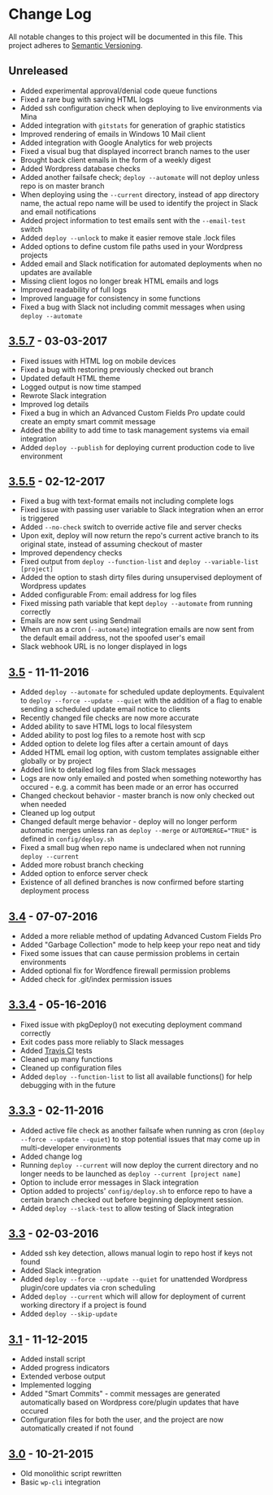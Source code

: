 # Change Log
All notable changes to this project will be documented in this file.
This project adheres to [Semantic Versioning](http://semver.org/).

## Unreleased
- Added experimental approval/denial code queue functions
- Fixed a rare bug with saving HTML logs
- Added ssh configuration check when deploying to live environments via Mina
- Added integration with `gitstats` for generation of graphic statistics
- Improved rendering of emails in Windows 10 Mail client
- Added integration with Google Analytics for web projects
- Fixed a visual bug that displayed incorrect branch names to the user 
- Brought back client emails in the form of a weekly digest
- Added Wordpress database checks
- Added another failsafe check; `deploy --automate` will not deploy unless repo is on master branch
- When deploying using the `--current` directory, instead of app directory name, the actual repo name will be used to identify the project in Slack and email notifications
- Added project information to test emails sent with the `--email-test` switch
- Added `deploy --unlock` to make it easier remove stale .lock files
- Added options to define custom file paths used in your Wordpress projects
- Added email and Slack notification for automated deployments when no updates are available
- Missing client logos no longer break HTML emails and logs
- Improved readability of full logs
- Improved language for consistency in some functions
- Fixed a bug with Slack not including commit messages when using `deploy --automate`

## [3.5.7] - 03-03-2017
- Fixed issues with HTML log on mobile devices
- Fixed a bug with restoring previously checked out branch
- Updated default HTML theme
- Logged output is now time stamped
- Rewrote Slack integration
- Improved log details
- Fixed a bug in which an Advanced Custom Fields Pro update could create an empty smart commit message
- Added the ability to add time to task management systems via email integration
- Added `deploy --publish` for deploying current production code to live environment

## [3.5.5] - 02-12-2017
- Fixed a bug with text-format emails not including complete logs
- Fixed issue with passing user variable to Slack integration when an error is triggered
- Added `--no-check` switch to override active file and server checks
- Upon exit, deploy will now return the repo's current active branch to its original state, instead of assuming checkout of master
- Improved dependency checks
- Fixed output from `deploy --function-list` and `deploy --variable-list [project]`
- Added the option to stash dirty files during unsupervised deployment of Wordpress updates
- Added configurable From: email address for log files
- Fixed missing path variable that kept `deploy --automate` from running correctly
- Emails are now sent using Sendmail
- When run as a cron (`--automate`) integration emails are now sent from the default email address, not the spoofed user's email
- Slack webhook URL is no longer displayed in logs

## [3.5] - 11-11-2016
- Added `deploy --automate` for scheduled update deployments. Equivalent to `deploy --force --update --quiet` with the addition of a flag to enable sending a scheduled update email notice to clients
- Recently changed file checks are now more accurate
- Added ability to save HTML logs to local filesystem
- Added ability to post log files to a remote host with scp
- Added option to delete log files after a certain amount of days
- Added HTML email log option, with custom templates assignable either globally or by project
- Added link to detailed log files from Slack messages 
- Logs are now only emailed and posted when something noteworthy has occured - e.g. a commit has been made or an error has occurred
- Changed checkout behavior - master branch is now only checked out when needed
- Cleaned up log output
- Changed default merge behavior - deploy will no longer perform automatic merges unless ran as `deploy --merge` or `AUTOMERGE="TRUE"` is defined in `config/deploy.sh` 
- Fixed a small bug when repo name is undeclared when not running `deploy --current`
- Added more robust branch checking
- Added option to enforce server check
- Existence of all defined branches is now confirmed before starting deployment process

## [3.4] - 07-07-2016
- Added a more reliable method of updating Advanced Custom Fields Pro
- Added "Garbage Collection" mode to help keep your repo neat and tidy
- Fixed some issues that can cause permission problems in certain environments
- Added optional fix for Wordfence firewall permission problems
- Added check for .git/index permission issues

## [3.3.4] - 05-16-2016
- Fixed issue with pkgDeploy() not executing deployment command correctly
- Exit codes pass more reliably to Slack messages 
- Added [Travis CI](https://travis-ci.org/EMRL/deploy) tests
- Cleaned up many functions
- Cleaned up configuration files
- Added `deploy --function-list` to list all available functions() for help debugging with in the future

## [3.3.3] - 02-11-2016
- Added active file check as another failsafe when running as cron (`deploy --force --update --quiet`) to stop potential issues that may come up in multi-developer environments
- Added change log
- Running `deploy --current` will now deploy the current directory and no longer needs to be launched as `deploy --current [project name]`
- Option to include error messages in Slack integration
- Option added to projects' `config/deploy.sh` to enforce repo to have a certain branch checked out before beginning deployment session. 
- Added `deploy --slack-test` to allow testing of Slack integration

## [3.3] - 02-03-2016
- Added ssh key detection, allows manual login to repo host if keys not found
- Added Slack integration
- Added `deploy --force --update --quiet` for unattended Wordpress plugin/core updates via cron scheduling 
- Added `deploy --current` which will allow for deployment of current working directory if a project is found
- Added `deploy --skip-update`

## [3.1] - 11-12-2015
- Added install script
- Added progress indicators
- Extended verbose output
- Implemented logging
- Added "Smart Commits" - commit messages are generated automatically based on Wordpress core/plugin updates that have occured
- Configuration files for both the user, and the project are now automatically created if not found 

## [3.0] - 10-21-2015
- Old monolithic script rewritten
- Basic `wp-cli` integration  




[Unreleased]: https://github.com/EMRL/deploy/compare/v3.5.7...HEAD
[3.5.7]: https://github.com/EMRL/deploy/compare/v3.5.5...v3.5.7
[3.5.5]: https://github.com/EMRL/deploy/compare/v3.5...v3.5.5
[3.5]: https://github.com/EMRL/deploy/compare/v3.4...v3.5
[3.4]: https://github.com/EMRL/deploy/compare/v3.3.4...v3.4
[3.3.4]: https://github.com/EMRL/deploy/compare/v3.3.3...v3.3.4
[3.3.3]: https://github.com/EMRL/deploy/compare/v3.3...v3.3.3
[3.3]: https://github.com/EMRL/deploy/compare/v3.1...v3.3
[3.1]: https://github.com/EMRL/deploy/compare/v3.0...v3.1
[3.0]: https://github.com/EMRL/deploy/commits/v3.0
